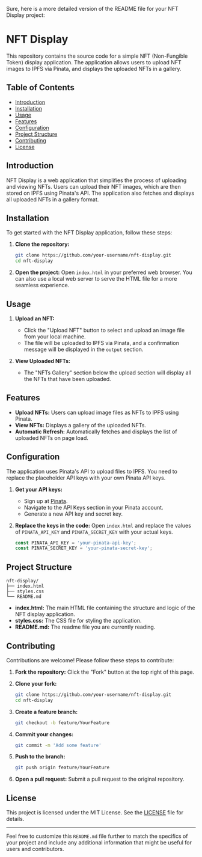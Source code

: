 Sure, here is a more detailed version of the README file for your NFT Display project:

# NFT Display

This repository contains the source code for a simple NFT (Non-Fungible Token) display application. The application allows users to upload NFT images to IPFS via Pinata, and displays the uploaded NFTs in a gallery.

## Table of Contents

- [Introduction](#introduction)
- [Installation](#installation)
- [Usage](#usage)
- [Features](#features)
- [Configuration](#configuration)
- [Project Structure](#project-structure)
- [Contributing](#contributing)
- [License](#license)

## Introduction

NFT Display is a web application that simplifies the process of uploading and viewing NFTs. Users can upload their NFT images, which are then stored on IPFS using Pinata's API. The application also fetches and displays all uploaded NFTs in a gallery format.

## Installation

To get started with the NFT Display application, follow these steps:

1. **Clone the repository:**
   ```bash
   git clone https://github.com/your-username/nft-display.git
   cd nft-display
   ```

2. **Open the project:**
   Open `index.html` in your preferred web browser. You can also use a local web server to serve the HTML file for a more seamless experience.

## Usage

1. **Upload an NFT:**
   - Click the "Upload NFT" button to select and upload an image file from your local machine.
   - The file will be uploaded to IPFS via Pinata, and a confirmation message will be displayed in the `output` section.

2. **View Uploaded NFTs:**
   - The "NFTs Gallery" section below the upload section will display all the NFTs that have been uploaded.

## Features

- **Upload NFTs:** Users can upload image files as NFTs to IPFS using Pinata.
- **View NFTs:** Displays a gallery of the uploaded NFTs.
- **Automatic Refresh:** Automatically fetches and displays the list of uploaded NFTs on page load.

## Configuration

The application uses Pinata's API to upload files to IPFS. You need to replace the placeholder API keys with your own Pinata API keys.

1. **Get your API keys:**
   - Sign up at [Pinata](https://pinata.cloud/).
   - Navigate to the API Keys section in your Pinata account.
   - Generate a new API key and secret key.

2. **Replace the keys in the code:**
   Open `index.html` and replace the values of `PINATA_API_KEY` and `PINATA_SECRET_KEY` with your actual keys.

   ```javascript
   const PINATA_API_KEY = 'your-pinata-api-key';
   const PINATA_SECRET_KEY = 'your-pinata-secret-key';
   ```

## Project Structure

```
nft-display/
├── index.html
├── styles.css
└── README.md
```

- **index.html:** The main HTML file containing the structure and logic of the NFT display application.
- **styles.css:** The CSS file for styling the application.
- **README.md:** The readme file you are currently reading.

## Contributing

Contributions are welcome! Please follow these steps to contribute:

1. **Fork the repository:**
   Click the "Fork" button at the top right of this page.

2. **Clone your fork:**
   ```bash
   git clone https://github.com/your-username/nft-display.git
   cd nft-display
   ```

3. **Create a feature branch:**
   ```bash
   git checkout -b feature/YourFeature
   ```

4. **Commit your changes:**
   ```bash
   git commit -m 'Add some feature'
   ```

5. **Push to the branch:**
   ```bash
   git push origin feature/YourFeature
   ```

6. **Open a pull request:**
   Submit a pull request to the original repository.

## License

This project is licensed under the MIT License. See the [LICENSE](LICENSE) file for details.

---

Feel free to customize this `README.md` file further to match the specifics of your project and include any additional information that might be useful for users and contributors.
